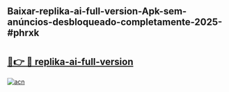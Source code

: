 ## Baixar-replika-ai-full-version-Apk-sem-anúncios-desbloqueado-completamente-2025-#phrxk

# <h2><a href="https://ainizakaria.my?title=replika-ai-full-version&ref=22M">🔗👉 🔴 replika-ai-full-version</a></h2>

[![acn](https://github.com/user-attachments/assets/0f9c940e-d8b0-45ae-aac7-cd30a18b3e1c)](https://ainizakaria.my?title=replika-ai-full-version&ref=22M)

